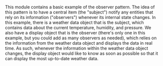 This module contains a basic example of the observer pattern.  The idea of this pattern is to have a central item (the "subject") notify any entities that rely on its information ("observers") whenever its internal state changes.  In this example, there is a weather data object that is the subject, which contains data about the current temperature, humidity, and pressure.  We also have a display object that is the observer (there's only one in this example, but you could add as many observers as needed), which relies on the information from the weather data object and displays the data in real time.  As such, whenever the information within the weather data object changes, the display object would like to know as soon as possible so that it can display the most up-to-date weather data.